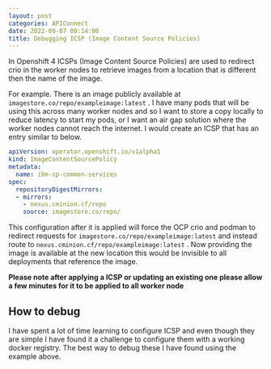 ```yaml
---
layout: post
categories: APIConnect
date: 2022-09-07 00:14:00
title: Debugging ICSP (Image Content Source Policies)  
---
```


In Openshift 4 ICSPs (Image Content Source Policies) are used to redirect crio in the worker nodes to retrieve images from a location that is different then the name of the image.

<!--more-->



For example. There is an image publicly available at `imagestore.co/repo/exampleimage:latest` . I have many pods that will be using this across many worker nodes and so I want to store a copy locally to reduce latency to start my pods, or I want an air gap solution where the worker nodes cannot reach the internet.  I would create an ICSP that has an entry similar to below.

```yaml
apiVersion: operator.openshift.io/v1alpha1
kind: ImageContentSourcePolicy
metadata:
  name: ibm-cp-common-services
spec:
  repositoryDigestMirrors:
  - mirrors:
    - nexus.cminion.cf/repo
    source: imagestore.co/repo/
```


This configuration after it is applied will force the OCP crio and podman to redirect requests for `imagestore.co/repo/exampleimage:latest` and instead route to `nexus.cminion.cf/repo/exampleimage:latest` . Now providing the image is available at the new location this would be invisible to all deployments that reference the image.

**Please note after applying a ICSP or updating an existing one please allow a few minutes for it to be applied to all worker node**


## How to debug

I have spent a lot of time learning to configure ICSP and even though they are simple I have found it a challenge to configure them with a working docker registry. The best way to debug these I have found using the example above.

